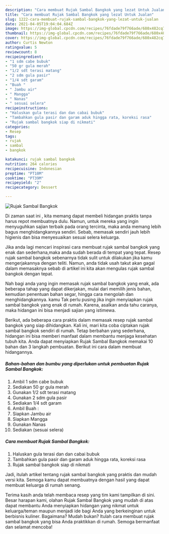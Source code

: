 ```yaml
---
description: "Cara membuat Rujak Sambal Bangkok yang lezat Untuk Jualan"
title: "Cara membuat Rujak Sambal Bangkok yang lezat Untuk Jualan"
slug: 1222-cara-membuat-rujak-sambal-bangkok-yang-lezat-untuk-jualan
date: 2021-04-05T19:04:04.684Z
image: https://img-global.cpcdn.com/recipes/76fdade79f766ade/680x482cq70/rujak-sambal-bangkok-foto-resep-utama.jpg
thumbnail: https://img-global.cpcdn.com/recipes/76fdade79f766ade/680x482cq70/rujak-sambal-bangkok-foto-resep-utama.jpg
cover: https://img-global.cpcdn.com/recipes/76fdade79f766ade/680x482cq70/rujak-sambal-bangkok-foto-resep-utama.jpg
author: Curtis Newton
ratingvalue: 5
reviewcount: 8
recipeingredient:
- "1 sdm cabe bubuk"
- "50 gr gula merah"
- "1/2 sdt terasi matang"
- "2 sdm gula pasir"
- "1/4 sdt garam"
- "Buah "
- " Jambu air"
- " Mangga"
- " Nanas"
- " sesuai selera"
recipeinstructions:
- "Haluskan gula terasi dan dan cabai bubuk"
- "Tambahkan gula pasir dan garam aduk hingga rata, koreksi rasa"
- "Rujak sambal bangkok siap di nikmati"
categories:
- Resep
tags:
- rujak
- sambal
- bangkok

katakunci: rujak sambal bangkok 
nutrition: 264 calories
recipecuisine: Indonesian
preptime: "PT10M"
cooktime: "PT39M"
recipeyield: "2"
recipecategory: Dessert

---
```



![Rujak Sambal Bangkok](https://img-global.cpcdn.com/recipes/76fdade79f766ade/680x482cq70/rujak-sambal-bangkok-foto-resep-utama.jpg)

Di zaman  saat ini , kita memang dapat membeli hidangan praktis tanpa harus repot membuatnya dulu. Namun, untuk mereka yang ingin menyuguhkan sajian terbaik pada orang tercinta, maka anda memang lebih bagus menghidangkannya sendiri. Sebab, memasak sendiri jauh lebih higienis dan bisa menyesuaikan sesuai selera keluarga.

Jika anda lagi mencari inspirasi cara membuat rujak sambal bangkok yang enak dan sederhana,maka anda sudah berada di tempat yang tepat. Resep rujak sambal bangkok  sebenarnya tidak sulit untuk dilakukan jika kamu mengerjakannya dengan teliti. Namun, anda tidak usah takut akan gagal dalam memasaknya 
sebab di artikel ini kita akan mengulas rujak sambal bangkok dengan tepat.  



Nah bagi anda yang ingin memasak rujak sambal bangkok yang enak, ada beberapa tahap yang dapat dikerjakan, mulai dari memilih jenis bahan, kemudian penentuan bahan segar, hingga cara mengolah dan menghidangkannya. kamu Tak perlu pusing jika ingin menyiapkan rujak sambal bangkok yang enak di rumah. Karena, asalkan anda  tahu caranya, maka hidangan ini bisa menjadi sajian yang istimewa.

Berikut, ada beberapa cara praktis  dalam memasak resep rujak sambal bangkok yang siap dihidangkan. Kali ini, mari kita coba ciptakan rujak sambal bangkok sendiri di rumah. Tetap berbahan yang sederhana, hidangan ini bisa memberi manfaat dalam membantu menjaga kesehatan tubuh kita. Anda dapat menyiapkan Rujak Sambal Bangkok memakai 10 bahan dan 3 langkah pembuatan. Berikut ini cara dalam membuat hidangannya.

<!--inarticleads1-->

##### Bahan-bahan dan bumbu yang diperlukan untuk pembuatan Rujak Sambal Bangkok:

1. Ambil 1 sdm cabe bubuk
1. Sediakan 50 gr gula merah
1. Gunakan 1/2 sdt terasi matang
1. Gunakan 2 sdm gula pasir
1. Sediakan 1/4 sdt garam
1. Ambil Buah :
1. Siapkan  Jambu air
1. Siapkan  Mangga
1. Gunakan  Nanas
1. Sediakan  (sesuai selera)




<!--inarticleads2-->

##### Cara membuat Rujak Sambal Bangkok:

1. Haluskan gula terasi dan dan cabai bubuk
1. Tambahkan gula pasir dan garam aduk hingga rata, koreksi rasa
1. Rujak sambal bangkok siap di nikmati




Jadi, itulah artikel tentang  rujak sambal bangkok  yang praktis dan mudah versi kita. Semoga kamu dapat membuatnya dengan hasil yang dapat membuat keluarga di rumah senang. 

Terima kasih anda telah membaca resep yang tim kami tampilkan di sini. Besar harapan kami, olahan  Rujak Sambal Bangkok yang mudah di atas dapat membantu Anda menyiapkan hidangan yang nikmat untuk keluarga/teman maupun menjadi ide bagi Anda yang berkeinginan untuk berbisnis kuliner. Bagaimana? Mudah bukan? Itulah cara membuat rujak sambal bangkok yang bisa Anda praktikkan di rumah. Semoga bermanfaat dan selamat mencoba!

